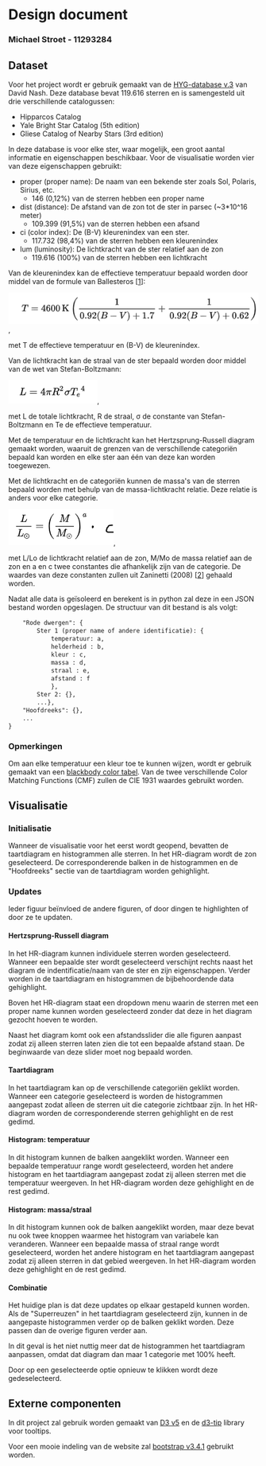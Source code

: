 # Design document
### Michael Stroet - 11293284

## Dataset
Voor het project wordt er gebruik gemaakt van de [HYG-database v.3](https://github.com/astronexus/HYG-Database) van David Nash. Deze database bevat 119.616 sterren en is samengesteld uit drie verschillende catalogussen:
- Hipparcos Catalog
- Yale Bright Star Catalog (5th edition)
- Gliese Catalog of Nearby Stars (3rd edition)

In deze database is voor elke ster, waar mogelijk, een groot aantal informatie en eigenschappen beschikbaar. Voor de visualisatie worden vier van deze eigenschappen gebruikt:
- proper (proper name): De naam van een bekende ster zoals Sol, Polaris, Sirius, etc.
    - 146 (0,12%) van de sterren hebben een proper name
- dist (distance): De afstand van de zon tot de ster in parsec (~3*10^16 meter)
    - 109.399 (91,5%) van de sterren hebben een afsand
- ci (color index): De (B-V) kleurenindex van een ster.
    - 117.732 (98,4%) van de sterren hebben een kleurenindex
- lum (luminosity): De lichtkracht van de ster relatief aan de zon
    - 119.616 (100%) van de sterren hebben een lichtkracht

Van de kleurenindex kan de effectieve temperatuur bepaald worden door middel van de formule van Ballesteros \[[1](README.md/#referenties)\]:

![Ballesteros](doc/design/Ballesteros.png),

met T de effectieve temperatuur en (B-V) de kleurenindex.

Van de lichtkracht kan de straal van de ster bepaald worden door middel van de wet van Stefan-Boltzmann:

![Stefan-Boltzmann](doc/design/Stefan-Boltzmann.png),

met L de totale lichtkracht, R de straal, σ de constante van Stefan-Boltzmann en Te de effectieve temperatuur.

Met de temperatuur en de lichtkracht kan het Hertzsprung-Russell diagram gemaakt worden, waaruit de grenzen van de verschillende categoriën bepaald kan worden en elke ster aan één van deze kan worden toegewezen.

Met de lichtkracht en de categoriën kunnen de massa's van de sterren bepaald worden met behulp van de massa-lichtkracht relatie. Deze relatie is anders voor elke categorie.

![massa-lichtkracht](doc/design/massa-lichtkracht.png),

met L/Lo de lichtkracht relatief aan de zon, M/Mo de massa relatief aan de zon en a en c twee constantes die afhankelijk zijn van de categorie.
De waardes van deze constanten zullen uit Zaninetti (2008) \[[2](README.md/#referenties)\] gehaald worden.

Nadat alle data is geïsoleerd en berekent is in python zal deze in een JSON bestand worden opgeslagen. De structuur van dit bestand is als volgt:
```{
    "Rode dwergen": {
        Ster 1 (proper name of andere identificatie): {
            temperatuur: a,
            helderheid : b,
            kleur : c,
            massa : d,
            straal : e,
            afstand : f
            },
        Ster 2: {},
        ...},
    "Hoofdreeks": {},
    ...    
}
```

### Opmerkingen

Om aan elke temperatuur een kleur toe te kunnen wijzen, wordt er gebruik gemaakt van een [blackbody color tabel](http://www.vendian.org/mncharity/dir3/blackbody/UnstableURLs/bbr_color.html). Van de twee verschillende Color Matching Functions (CMF) zullen de CIE 1931 waardes gebruikt worden.

## Visualisatie

### Initialisatie
Wanneer de visualisatie voor het eerst wordt geopend, bevatten de taartdiagram en histogrammen alle sterren. In het HR-diagram wordt de zon geselecteerd. De corresponderende balken in de histogrammen en de "Hoofdreeks" sectie van de taartdiagram worden gehighlight.

### Updates

Ieder figuur beïnvloed de andere figuren, of door dingen te highlighten of door ze te updaten.

#### Hertzsprung-Russell diagram

In het HR-diagram kunnen individuele sterren worden geselecteerd. Wanneer een bepaalde ster wordt geselecteerd verschijnt rechts naast het diagram de indentificatie/naam van de ster en zijn eigenschappen. Verder worden in de taartdiagram en histogrammen de bijbehoordende data gehighlight.

Boven het HR-diagram staat een dropdown menu waarin de sterren met een proper name kunnen worden geselecteerd zonder dat deze in het diagram gezocht hoeven te worden.

Naast het diagram komt ook een afstandsslider die alle figuren aanpast zodat zij alleen sterren laten zien die tot een bepaalde afstand staan. De beginwaarde van deze slider moet nog bepaald worden.

#### Taartdiagram

In het taartdiagram kan op de verschillende categoriën geklikt worden. Wanneer een categorie geselecteerd is worden de histogrammen aangepast zodat alleen de sterren uit die categorie zichtbaar zijn. In het HR-diagram worden de corresponderende sterren gehighlight en de rest gedimd.

#### Histogram: temperatuur

In dit histogram kunnen de balken aangeklikt worden. Wanneer een bepaalde temperatuur range wordt geselecteerd, worden het andere histogram en het taartdiagram aangepast zodat zij alleen sterren met die temperatuur weergeven. In het HR-diagram worden deze gehighlight en de rest gedimd.

#### Histogram: massa/straal

In dit histogram kunnen ook de balken aangeklikt worden, maar deze bevat nu ook twee knoppen waarmee het histogram van variabele kan veranderen. Wanneer een bepaalde massa of straal range wordt geselecteerd, worden het andere histogram en het taartdiagram aangepast zodat zij alleen sterren in dat gebied weergeven. In het HR-diagram worden deze gehighlight en de rest gedimd.

#### Combinatie

Het huidige plan is dat deze updates op elkaar gestapeld kunnen worden. Als de "Superreuzen" in het taartdiagram geselecteerd zijn, kunnen in de aangepaste histogrammen verder op de balken geklikt worden. Deze passen dan de overige figuren verder aan.

In dit geval is het niet nuttig meer dat de histogrammen het taartdiagram aanpassen, omdat dat diagram dan maar 1 categorie met 100% heeft.

Door op een geselecteerde optie opnieuw te klikken wordt deze gedeselecteerd.

## Externe componenten

In dit project zal gebruik worden gemaakt van [D3 v5](https://github.com/d3/d3) en de [d3-tip](https://github.com/Caged/d3-tip) library voor tooltips.

Voor een mooie indeling van de website zal [bootstrap v3.4.1](https://getbootstrap.com/) gebruikt worden.
